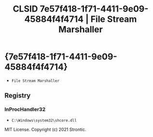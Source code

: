 ﻿---
title: "CLSID 7e57f418-1f71-4411-9e09-45884f4f4714 | File Stream Marshaller"
excerpt: What is COM-Object CLSID 7e57f418-1f71-4411-9e09-45884f4f4714?
---

# {7e57f418-1f71-4411-9e09-45884f4f4714}

* `File Stream Marshaller`

## Registry


### InProcHandler32

* `C:\Windows\system32\shcore.dll`

MIT License. Copyright (c) 2021 Strontic.


